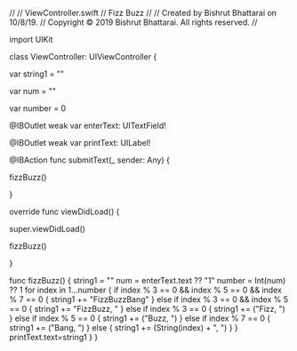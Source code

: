 //
//  ViewController.swift
//  Fizz Buzz
//
//  Created by Bishrut Bhattarai on 10/8/19.
//  Copyright © 2019 Bishrut Bhattarai. All rights reserved.
//



import UIKit

class ViewController: UIViewController {
    
var string1 = ""

var num = ""

var number = 0
    
@IBOutlet weak var enterText: UITextField!

@IBOutlet weak var printText: UILabel!

@IBAction func submitText(_ sender: Any) {

 fizzBuzz()

}
    
    
override func viewDidLoad() {

 super.viewDidLoad()

  fizzBuzz()

}
    
    
func fizzBuzz() {
 string1 = ""
 num = enterText.text ?? "1"
 number = Int(num) ?? 1
  for index in 1...number
  {
      if index % 3 == 0 && index % 5 == 0 && index % 7 == 0 {
       string1 += "FizzBuzzBang"
    } else if index % 3 == 0 && index % 5 == 0 {
       string1 += "FizzBuzz, "
    } else if index % 3 == 0 {
       string1 += ("Fizz, ")
    } else if index % 5 == 0 {
       string1 += ("Buzz, ")
    } else if index % 7 == 0 {
       string1 += ("Bang, ")
    } else {
       string1 += (String(index) + ", ")
   }
  }
   printText.text=string1
 }
}
 
